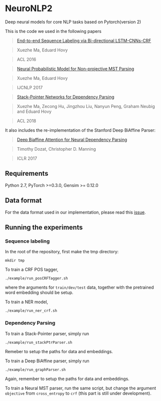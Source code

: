 # NeuroNLP2
Deep neural models for core NLP tasks based on Pytorch(version 2)

This is the code we used in the following papers
>[End-to-end Sequence Labeling via Bi-directional LSTM-CNNs-CRF](http://www.cs.cmu.edu/~xuezhem/publications/P16-1101.pdf)

>Xuezhe Ma, Eduard Hovy

>ACL 2016

>[Neural Probabilistic Model for Non-projective MST Parsing](http://www.cs.cmu.edu/~xuezhem/publications/IJCNLP2017.pdf)

>Xuezhe Ma, Eduard Hovy

>IJCNLP 2017

>[Stack-Pointer Networks for Dependency Parsing](https://arxiv.org/pdf/1805.01087.pdf)

>Xuezhe Ma, Zecong Hu, Jingzhou Liu, Nanyun Peng, Graham Neubig and Eduard Hovy

>ACL 2018

It also includes the re-implementation of the Stanford Deep BiAffine Parser:
>[Deep Biaffine Attention for Neural Dependency Parsing](https://arxiv.org/abs/1611.01734)

>Timothy Dozat, Christopher D. Manning

>ICLR 2017

## Requirements

Python 2.7, PyTorch >=0.3.0, Gensim >= 0.12.0

## Data format
For the data format used in our implementation, please read this [issue](https://github.com/XuezheMax/NeuroNLP2/issues/9).

## Running the experiments

### Sequence labeling
In the root of the repository, first make the tmp directory:

    mkdir tmp

To train a CRF POS tagger, 

    ./example/run_posCRFTagger.sh
where the arguments for ```train/dev/test``` data, together with the pretrained word embedding should be setup.

To train a NER model,

    ./example/run_ner_crf.sh

### Dependency Parsing
To train a Stack-Pointer parser, simply run

    ./example/run_stackPtrParser.sh
Remeber to setup the paths for data and embeddings.

To train a Deep BiAffine parser, simply run

    ./example/run_graphParser.sh
Again, remember to setup the paths for data and embeddings.

To train a Neural MST parser, run the same script, but change the argument ```objective``` from ```cross_entropy``` to ```crf``` (this part is still under development).
